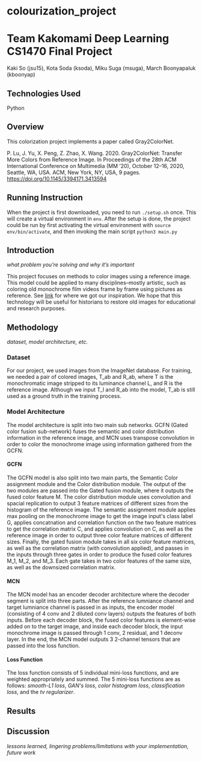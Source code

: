 # colourization_project

# Team Kakomami Deep Learning CS1470 Final Project

Kaki So (jsu15), Kota Soda (ksoda), Miku Suga (msuga), March Boonyapaluk (kboonyap)

## Technologies Used

Python

## Overview

This colorization project implements a paper called Gray2ColorNet. 

P. Lu, J. Yu, X. Peng, Z. Zhao, X. Wang. 2020. Gray2ColorNet: Transfer More
Colors from Reference Image. In Proceedings of the 28th ACM International
Conference on Multimedia (MM ’20), October 12–16, 2020, Seattle, WA, USA.
ACM, New York, NY, USA, 9 pages. https://doi.org/10.1145/3394171.3413594

## Running Instruction

When the project is first downloaded, you need to run `./setup.sh` once. This will create a virtual environment in `env`.
After the setup is done, the project could be run by first activating the virtual environment with `source env/bin/activate`,
and then invoking the main script `python3 main.py`

## Introduction 
*what problem you’re solving and why it’s important*

This project focuses on methods to color images using a reference image. This model could be applied to many disciplines–mostly artistic, such as coloring old monochrome film videos frame by frame using pictures as reference. See [link](https://www.youtube.com/watch?v=cyL6wWOHxUM&ab_channel=IgnacioL%C3%B3pez-Francos) for where we got our inspiration. We hope that this technology will be useful for historians to restore old images for educational and research purposes. 

## Methodology
*dataset, model architecture, etc.*

### Dataset
For our project, we used images from the ImageNet database. For training, we needed a pair of colored images, T_ab and R_ab, where T is the monochromatic image stripped to its luminance channel L, and R is the reference image. Although we input T_l and R_ab into the model, T_ab is still used as a ground truth in the training process. 

### Model Architecture
The model architecture is split into two main sub networks. GCFN (Gated color fusion sub-network) fuses the semantic and color distribution information in the reference image, and MCN uses transpose convolution in order to color the monochrome image using information gathered from the GCFN. 

#### GCFN
The GCFN model is also split into two main parts, the Semantic Color assignment module and the Color distribution module. The output of the two modules are passed into the Gated fusion module, where it outputs the fused color feature M. The color distribution module uses convolution and spacial replication to output 3 feature matrices of different sizes from the histogram of the reference image. The semantic assignment module applies max pooling on the monochrome image to get the image input's class label G, applies concatnation and correlation function on the two feature matrices to get the correlation matrix C, and applies convolution on C, as well as the reference image in order to output three color feature matrices of different sizes. Finally, the gated fusion module takes in all six color feature matrices, as well as the correlation matrix (with convolution applied), and passes in the inputs through three gates in order to produce the fused color features M_1, M_2, and M_3. Each gate takes in two color features of the same size, as well as the downsized correlation matrix.   

#### MCN
The MCN model has an encoder decoder architecture where the decoder segment is split into three parts. After the reference lumniance channel and target lumniance channel is passed in as inputs, the encoder model (consisting of 4 conv and 2 diluted conv layers) outputs the features of both inputs. Before each decoder block, the fused color features is element-wise added on to the target image, and inside each decoder block, the input monochrome image is passed through 1 conv, 2 residual, and 1 deconv layer. In the end, the MCN model outputs 3 2-channel tensors that are passed into the loss function. 

#### Loss Function
The loss function consists of 5 individual mini-loss functions, and are weighted appropriately and summed. The 5 mini-loss functions are as follows: *smooth-L1 loss*, *GAN's loss*, *color histogram loss*, *classification loss*, and the *tv regularizer*. 

## Results 

## Discussion
*lessons learned, lingering problems/limitations with your implementation, future work*

